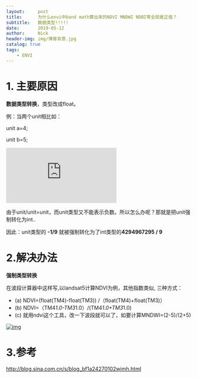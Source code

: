 ```yaml
---
layout:     post
title:      为什么envi中band math算出来的NDVI MNDWI NDBI等全部是正值？
subtitle:   数据类型!!!!!
date:       2019-05-12
author:     Nick
header-img: img/博客背景.jpg
catalog: true
tags:
    - ENVI
---
```


# 1. 主要原因

**数据类型转换**，类型改成float。

例：当两个unit相比如：

unit a=4;

unit b=5;

![ndvi =\frac{a-b}{a+b} =-\frac{1}{9}](https://private.codecogs.com/gif.latex?ndvi%20%3D%5Cfrac%7Ba-b%7D%7Ba&plus;b%7D%20%3D-%5Cfrac%7B1%7D%7B9%7D)

由于unit/unit=unit，而unit类型又不能表示负数。所以怎么办呢？那就是把unit强制转化为int..

因此：unit类型的 **-1/9** 就被强制转化为了int类型的**4294967295 / 9**

# 2.解决办法

**强制类型转换**

在波段计算器中这样写,以landsat5计算NDVI为例，其他指数类似, 三种方式：

- (a) NDVI=(float(TM4)-float(TM3)) /（float(TM4)+float(TM3)）
- (b) NDVI=（TM4*1.0-TM3*1.0）/(TM4*1.0+TM3*1.0)
- (c) 就用ndvi这个工具，改一下波段就可以了，如要计算MNDWI=(2-5)/(2+5)

[![img](http://s10.sinaimg.cn/mw690/003uYJ3pzy72ZHwNG9b39)](http://photo.blog.sina.com.cn/showpic.html#blogid=&url=http://album.sina.com.cn/pic/003uYJ3pzy72ZHwNG9b39)

 # 3.参考

<http://blog.sina.com.cn/s/blog_bf1a24270102wjmh.html>

